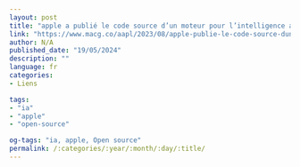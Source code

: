 ```yaml
---
layout: post
title: "apple a publié le code source d’un moteur pour l’intelligence artificielle"
link: "https://www.macg.co/aapl/2023/08/apple-publie-le-code-source-dun-moteur-pour-lintelligence-artificielle-138881"
author: N/A
published_date: "19/05/2024"
description: ""
language: fr
categories:
- Liens

tags:
- "ia"
- "apple"
- "open-source"

og-tags: "ia, apple, Open source"
permalink: /:categories/:year/:month/:day/:title/
---
```

